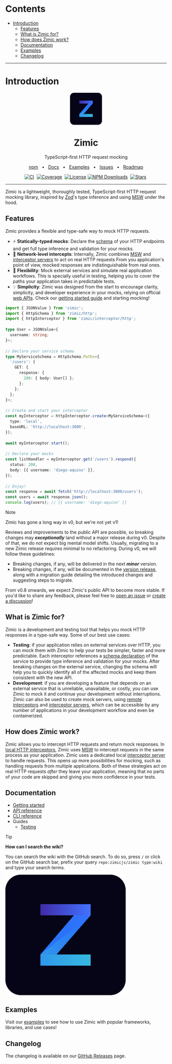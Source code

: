 # Contents <!-- omit from toc -->

- [Introduction](#introduction)
  - [Features](#features)
  - [What is Zimic for?](#what-is-zimic-for)
  - [How does Zimic work?](#how-does-zimic-work)
  - [Documentation](#documentation)
  - [Examples](#examples)
  - [Changelog](#changelog)

---

# Introduction

<p align="center">
  <img src="../zimic.png" align="center" width="100px" height="100px">
</p>

<h1 align="center">
  Zimic
</h1>

<p align="center">
  TypeScript-first HTTP request mocking
</p>

<p align="center">
  <a href="https://www.npmjs.com/package/zimic">npm</a>
  <span>&nbsp;&nbsp;•&nbsp;&nbsp;</span>
  <a href="https://github.com/zimicjs/zimic/wiki">Docs</a>
  <span>&nbsp;&nbsp;•&nbsp;&nbsp;</span>
  <a href="https://github.com/zimicjs/zimic/wiki/examples">Examples</a>
  <span>&nbsp;&nbsp;•&nbsp;&nbsp;</span>
  <a href="https://github.com/zimicjs/zimic/issues">Issues</a>
  <span>&nbsp;&nbsp;•&nbsp;&nbsp;</span>
  <a href="https://github.com/orgs/zimicjs/projects/1/views/5">Roadmap</a>
</p>

<div align="center">

[![CI](https://github.com/zimicjs/zimic/actions/workflows/ci.yaml/badge.svg?branch=canary)](https://github.com/zimicjs/zimic/actions/workflows/ci.yaml)&nbsp;
[![Coverage](https://img.shields.io/badge/Coverage-100%25-31C654?labelColor=353C43)](https://github.com/zimicjs/zimic/actions)&nbsp;
[![License](https://img.shields.io/github/license/zimicjs/zimic?color=0E69BE&label=License&labelColor=353C43)](https://github.com/zimicjs/zimic/blob/canary/LICENSE.md)
[![NPM Downloads](https://img.shields.io/npm/dm/zimic?style=flat&logo=npm&color=0E69BE&label=Downloads&labelColor=353C43)](https://www.npmjs.com/package/zimic)&nbsp;
[![Stars](https://img.shields.io/github/stars/zimicjs/zimic)](https://github.com/zimicjs/zimic)&nbsp;

</div>

---

Zimic is a lightweight, thoroughly tested, TypeScript-first HTTP request mocking library, inspired by
[Zod](https://github.com/colinhacks/zod)'s type inference and using [MSW](https://github.com/mswjs/msw) under the hood.

## Features

Zimic provides a flexible and type-safe way to mock HTTP requests.

- :zap: **Statically-typed mocks**: Declare the [schema](api-zimic-interceptor-http-schemas) of your HTTP endpoints and
  get full type inference and validation for your mocks.
- :link: **Network-level intercepts**: Internally, Zimic combines [MSW](https://github.com/mswjs/msw) and
  [interceptor servers](cli-zimic-server#zimic-server) to act on real HTTP requests From you application's point of
  view, mocked responses are indistinguishable from real ones.
- :wrench: **Flexibility**: Mock external services and simulate real application workflows. This is specially useful in
  testing, helping you to cover the paths your application takes in predictable tests.
- :bulb: **Simplicity**: Zimic was designed from the start to encourage clarity, simplicity, and developer experience in
  your mocks, relying on official [web APIs](https://developer.mozilla.org/docs/Web/API). Check our
  [getting started guide](getting-started) and starting mocking!

```ts
import { JSONValue } from 'zimic';
import { HttpSchema } from 'zimic/http';
import { httpInterceptor } from 'zimic/interceptor/http';

type User = JSONValue<{
  username: string;
}>;

// Declare your service schema
type MyServiceSchema = HttpSchema.Paths<{
  '/users': {
    GET: {
      response: {
        200: { body: User[] };
      };
    };
  };
}>;

// Create and start your interceptor
const myInterceptor = httpInterceptor.create<MyServiceSchema>({
  type: 'local',
  baseURL: 'http://localhost:3000',
});

await myInterceptor.start();

// Declare your mocks
const listHandler = myInterceptor.get('/users').respond({
  status: 200,
  body: [{ username: 'diego-aquino' }],
});

// Enjoy!
const response = await fetch('http://localhost:3000/users');
const users = await response.json();
console.log(users); // [{ username: 'diego-aquino' }]
```

> [!NOTE]
>
> Zimic has gone a long way in v0, but we're not yet v1!
>
> Reviews and improvements to the public API are possible, so breaking changes may **_exceptionally_** land without a
> major release during v0. Despite of that, we do not expect big mental model shifts. Usually, migrating to a new Zimic
> release requires minimal to no refactoring. During v0, we will follow these guidelines:
>
> - Breaking changes, if any, will be delivered in the next **_minor_** version.
> - Breaking changes, if any, will be documented in the [version release](https://github.com/zimicjs/zimic/releases),
>   along with a migration guide detailing the introduced changes and suggesting steps to migrate.
>
> From v0.8 onwards, we expect Zimic's public API to become more stable. If you'd like to share any feedback, please
> feel free to [open an issue](https://github.com/zimicjs/zimic/issues/new) or
> [create a discussion](https://github.com/zimicjs/zimic/discussions/new/choose)!

## What is Zimic for?

Zimic is a development and testing tool that helps you mock HTTP responses in a type-safe way. Some of our best use
cases:

- **Testing**: if your application relies on external services over HTTP, you can mock them with Zimic to help your
  tests be simpler, faster and more predictable. Each interceptor references a
  [schema declaration](api-zimic-interceptor-http-schemas) of the service to provide type inference and validation for
  your mocks. After breaking changes on the external service, changing the schema will help you to quickly identify all
  of the affected mocks and keep them consistent with the new API.
- **Development**: if you are developing a feature that depends on an external service that is unreliable, unavailable,
  or costly, you can use Zimic to mock it and continue your development without interruptions. Zimic can also be used to
  create mock servers, using [remote interceptors](getting-started#remote-http-interceptors) and
  [interceptor servers](cli-zimic-server#zimic-server), which can be accessible by any number of applications in your
  development workflow and even be containerized.

## How does Zimic work?

Zimic allows you to intercept HTTP requests and return mock responses. In
[local HTTP interceptors](getting-started#local-http-interceptors), Zimic uses [MSW](https://github.com/mswjs/msw) to
intercept requests in the same process as your application. Zimic uses a dedicated local
[interceptor server](cli-zimic-server#zimic-server) to handle requests. This opens up more possibilities for mocking,
such as handling requests from multiple applications. Both of these strategies act on real HTTP requests _after_ they
leave your application, meaning that no parts of your code are skipped and giving you more confidence in your tests.

## Documentation

- [Getting started](getting-started)
- [API reference](api-zimic)
- [CLI reference](cli-zimic)
- Guides
  - [Testing](guides-testing)

> [!TIP]
>
> **How can I search the wiki?**
>
> You can search the wiki with the GitHub search. To do so, press `/` or click on the GitHub search bar, prefix your
> query `repo:zimicjs/zimic type:wiki` and type your search terms.
>
> ![GitHub search bar on the repository header](../zimic.png)

## Examples

Visit our [examples](../../examples/README.md) to see how to use Zimic with popular frameworks, libraries, and use
cases!

## Changelog

The changelog is available on our [GitHub Releases](https://github.com/zimicjs/zimic/releases) page.
